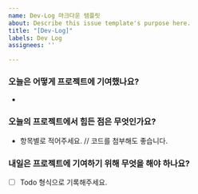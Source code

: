 ```yaml
---
name: Dev-Log 마크다운 템플릿
about: Describe this issue template's purpose here.
title: "[Dev-Log]"
labels: Dev Log
assignees: ''

---
```


### 오늘은 어떻게 프로젝트에 기여했나요?
* 
### 오늘의 프로젝트에서 힘든 점은 무엇인가요?
* 항목별로 적어주세요.
// 코드를 첨부해도 좋습니다.

### 내일은 프로젝트에 기여하기 위해 무엇을 해야 하나요?

- [ ]  Todo 형식으로 기록해주세요.
